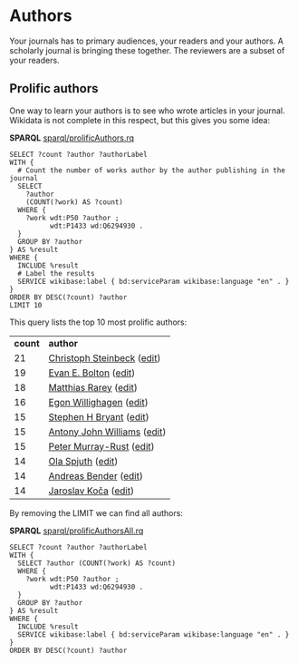 # Authors

Your journals has to primary <a name="tp1">audience</a>s, your <a name="tp2">readers</a> and your <a name="tp3">authors</a>.
A scholarly journal
is bringing these together. The reviewers are a subset of your readers.

## Prolific authors

One way to learn your authors is to see who wrote articles in your journal. Wikidata
is not complete in this respect, but this gives you some idea:

**SPARQL** [sparql/prolificAuthors.rq](sparql/prolificAuthors.code.html)
```sparql
SELECT ?count ?author ?authorLabel
WITH {
  # Count the number of works author by the author publishing in the journal
  SELECT
    ?author
    (COUNT(?work) AS ?count)
  WHERE {
    ?work wdt:P50 ?author ;
          wdt:P1433 wd:Q6294930 .
  }
  GROUP BY ?author
} AS %result
WHERE {
  INCLUDE %result 
  # Label the results
  SERVICE wikibase:label { bd:serviceParam wikibase:language "en" . } 
}
ORDER BY DESC(?count) ?author
LIMIT 10
```

This query lists the top 10 most <a name="tp4">prolific authors</a>:

<table>
  <tr>
    <td><b>count</b></td>
    <td><b>author</b></td>
  </tr>
  <tr>
    <td>21</td>
    <td><a href="https://tools.wmflabs.org/scholia/Q5111731">Christoph Steinbeck</a> (<a href="http://www.wikidata.org/entity/Q5111731">edit</a>)</td>
  </tr>
  <tr>
    <td>19</td>
    <td><a href="https://tools.wmflabs.org/scholia/Q28194918">Evan E. Bolton</a> (<a href="http://www.wikidata.org/entity/Q28194918">edit</a>)</td>
  </tr>
  <tr>
    <td>18</td>
    <td><a href="https://tools.wmflabs.org/scholia/Q41893354">Matthias Rarey</a> (<a href="http://www.wikidata.org/entity/Q41893354">edit</a>)</td>
  </tr>
  <tr>
    <td>16</td>
    <td><a href="https://tools.wmflabs.org/scholia/Q20895241">Egon Willighagen</a> (<a href="http://www.wikidata.org/entity/Q20895241">edit</a>)</td>
  </tr>
  <tr>
    <td>15</td>
    <td><a href="https://tools.wmflabs.org/scholia/Q28379581">Stephen H Bryant</a> (<a href="http://www.wikidata.org/entity/Q28379581">edit</a>)</td>
  </tr>
  <tr>
    <td>15</td>
    <td><a href="https://tools.wmflabs.org/scholia/Q4777220">Antony John Williams</a> (<a href="http://www.wikidata.org/entity/Q4777220">edit</a>)</td>
  </tr>
  <tr>
    <td>15</td>
    <td><a href="https://tools.wmflabs.org/scholia/Q908710">Peter Murray-Rust</a> (<a href="http://www.wikidata.org/entity/Q908710">edit</a>)</td>
  </tr>
  <tr>
    <td>14</td>
    <td><a href="https://tools.wmflabs.org/scholia/Q27061853">Ola Spjuth</a> (<a href="http://www.wikidata.org/entity/Q27061853">edit</a>)</td>
  </tr>
  <tr>
    <td>14</td>
    <td><a href="https://tools.wmflabs.org/scholia/Q28925563">Andreas Bender</a> (<a href="http://www.wikidata.org/entity/Q28925563">edit</a>)</td>
  </tr>
  <tr>
    <td>14</td>
    <td><a href="https://tools.wmflabs.org/scholia/Q39934705">Jaroslav Koča</a> (<a href="http://www.wikidata.org/entity/Q39934705">edit</a>)</td>
  </tr>
</table>

By removing the LIMIT we can find all authors:

**SPARQL** [sparql/prolificAuthorsAll.rq](sparql/prolificAuthorsAll.code.html)
```sparql
SELECT ?count ?author ?authorLabel
WITH {
  SELECT ?author (COUNT(?work) AS ?count)
  WHERE {
    ?work wdt:P50 ?author ;
          wdt:P1433 wd:Q6294930 .
  }
  GROUP BY ?author
} AS %result
WHERE {
  INCLUDE %result 
  SERVICE wikibase:label { bd:serviceParam wikibase:language "en" . } 
}
ORDER BY DESC(?count) ?author
```
